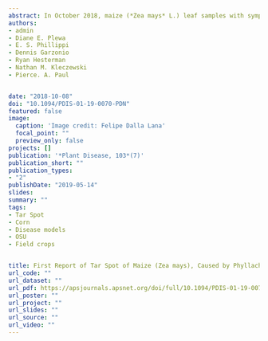 ```yaml
---
abstract: In October 2018, maize (*Zea mays* L.) leaf samples with symptoms commonly associated with tar spot were received from Hancock, Wyandot, Fulton, Clark, Van Wert, and Crawford Counties in Ohio. Disease severity on individual leaves ranged from <1 to 10%, depending on the hybrid and location. Lesions were black, raised, and rounded, and ranged in size from 0.9 to 3.93 mm by 0.72 to 2.0 mm (n = 40, average 2.28 by 1.38 mm). A few of the lesions (<1%) presented a tan halo surrounding the black spot, resembling the fisheye lesions often considered typical of tar spot. Microscopic observations of leaf pieces sectioned through lesions showed ascomata occurring singly or in groups within a clypeus. Ascomata contained cylindrical asci with hyaline, aseptate, ellipsoid ascospores, ranging in size from 5.0 to 7.5 by 7.5 to 13.75 µm (n = 40, average 5.9 by 10.9 µm), and filiform paraphyses. Based on symptoms and fungal morphology, the disease was identified as tar spot and the pathogen as *Phyllachora maydis* Maubl. For molecular confirmation, DNA was extracted from ascomata on leaf samples from Hancock County, and amplicons of the internal transcribed spacer regions were generated using primers ITS5 and ITS4 (White et al. 1990). The results confirmed the fungus as *P. maydis*, showing 97% sequence homology to GenBank deposit accession MG881848.1 (McCoy et al. 2018), with 100% query cover, max score of 830, and E value of 0.0. Because P. maydis is an obligate biotroph (Müller and Samuels 1984), and as such nonculturable (Ruhl et al. 2016), Koch’s postulates were not attempted. The sequence from Hancock County was deposited in GenBank (accession no. MK184990). Although previously reported in the United States in Indiana, Illinois, Florida, Iowa, Michigan, and Wisconsin (McCoy et al. 2018; Ruhl et al. 2016), tar spot is still an emerging disease in the United States for which the economic impact is unknown. However, there have been reports of significant yield loss in Illinois, Indiana, Michigan, and Wisconsin in 2018 (N. M. Kleczewski, personal communication). It has been suggested that significant losses occur in Central and South America when plants are coinfected with *P. maydis* and *Monographella maydis* (Mottaleb et al. 2018). The latter species has not been reported in the United States, but evidence from preliminary studies indicates that P. maydis alone may be capable of impacting grain yield (N. M. Kleczewski, *personal communication*).
authors:
- admin
- Diane E. Plewa
- E. S. Phillippi
- Dennis Garzonio
- Ryan Hesterman
- Nathan M. Kleczewski
- Pierce. A. Paul


date: "2018-10-08"
doi: "10.1094/PDIS-01-19-0070-PDN"
featured: false
image:
  caption: 'Image credit: Felipe Dalla Lana'
  focal_point: ""
  preview_only: false
projects: []
publication: '*Plant Disease, 103*(7)'
publication_short: ""
publication_types:
- "2"
publishDate: "2019-05-14"
slides: 
summary: ""
tags:
- Tar Spot
- Corn
- Disease models
- OSU
- Field crops


title: First Report of Tar Spot of Maize (Zea mays), Caused by Phyllachora maydis, in Ohio.
url_code: ""
url_dataset: ""
url_pdf: https://apsjournals.apsnet.org/doi/full/10.1094/PDIS-01-19-0070-PDN
url_poster: ""
url_project: ""
url_slides: ""
url_source: ""
url_video: ""
---
```


